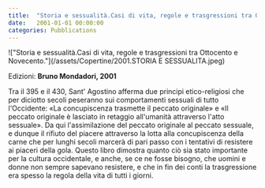 ```yaml
---
title:  "Storia e sessualità.Casi di vita, regole e trasgressioni tra Ottocento e Novecento."
date:   2001-01-01 00:00:00
categories: Pubblications
---
```


!["Storia e sessualità.Casi di vita, regole e trasgressioni tra Ottocento e Novecento."](/assets/Copertine/2001.STORIA E SESSUALITA.jpeg)

Edizioni: **Bruno Mondadori, 2001**

Tra il 395 e il 430, Sant' Agostino afferma due principi etico-religiosi che per diciotto secoli peseranno sui comportamenti sessuali di tutto l'Occidente: «La concupiscenza trasmette il peccato originale» e «Il peccato originale è lasciato in retaggio all'umanità attraverso l'atto sessuale». Da qui l'assimilazione del peccato originale al peccato sessuale, e dunque il rifiuto del piacere attraverso la lotta alla concupiscenza della carne che per lunghi secoli marcerà di pari passo con i tentativi di resistere ai piaceri della gola. Questo libro dimostra quanto ciò sia stato importante per la cultura occidentale, e anche, se ce ne fosse bisogno, che uomini e donne non sempre sapevano resistere, e che in fin dei conti la trasgressione era spesso la regola della vita di tutti i giorni.
